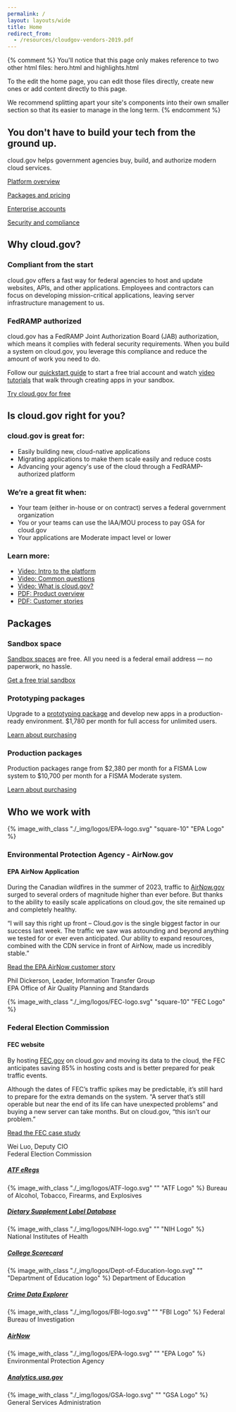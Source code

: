 ```yaml
---
permalink: /
layout: layouts/wide
title: Home
redirect_from:
  - /resources/cloudgov-vendors-2019.pdf
---
```


{% comment %}
You'll notice that this page only makes reference to two other html files: hero.html and highlights.html

To the edit the home page, you can edit those files directly, create new ones or add content directly to
this page.

We recommend splitting apart your site's components into their own smaller section so that its easier to
manage in the long term.
{% endcomment %}

<div class="grid-container maxw-desktop">
  <section class="usa-section">
    <div class="site-welcome">
      <h1 class="tablet:grid-col-10">You don't have to build your tech from the ground up.</h1>
      <p class="usa-intro tablet:grid-col-8">
        cloud.gov helps government agencies buy, build, and authorize modern cloud services.
      </p>
      <div class="grid-row grid-gap">
        <div class="tablet:grid-col-5 usa-prose bar-top">
          <p><a href="{{ '/docs/overview/what-is-cloudgov/' }}" class="cg-arrow">Platform overview</a></p>
          <p><a href="{{ '/pricing/' }}" class="cg-arrow">Packages and pricing</a></p>
          <p><a href="{{ '/docs/overview/enterprise-approach-to-cloud/' }}" class="cg-arrow">Enterprise accounts</a></p>
          <p><a href="{{ '/docs/technology/responsibilities/' }}" class="cg-arrow">Security and compliance</a></p>
        </div>
      </div>
    </div> 
  </section>
</div>

<div class="grid-container maxw-desktop">
  <section class="usa-section why-cloud">
    <a name="Product"></a>
    <div class="grid-row">
      <h2>Why cloud.gov?</h2>
    </div>
    <div class="grid-row grid-gap">
      <div class="tablet:grid-col-5 usa-prose bar-top">
        <h3>Compliant from the start</h3>
        <p>
          cloud.gov offers a fast way for federal agencies to host and update websites, APIs, and other applications.
          Employees and contractors can focus on developing mission-critical applications, leaving server infrastructure
          management to us.
        </p>
      </div>
      <div class="tablet:grid-col-1"></div>
      <div class="tablet:grid-col-5 usa-prose bar-top">
        <h3>FedRAMP authorized</h3>
        <p>
          cloud.gov has a FedRAMP Joint Authorization Board (JAB) authorization, which means it complies with federal
          security requirements. When you build a system on cloud.gov, you leverage this compliance and reduce the
          amount of work you need to do.
        </p>
      </div>
      <div class="tablet:grid-col-1"></div>
    </div>
    <div class="grid-row">
      <div class="tablet:grid-col padding-4 bg-accent-warm-light">
        <p class="usa-intro tablet:grid-col-10">
          Follow our <a href="{{ '/sign-up/' }}">quickstart guide</a> to start a free trial account and watch
          <a href="{{ '/sign-up/#go-build-in-your-sandbox' }}">video tutorials</a> that walk through creating apps in
          your sandbox.
        </p>
        <p><a href="{{ '/sign-up/' }}" class="usa-button usa-button--big">Try cloud.gov for free</a></p>
      </div>
    </div>
  </section>

  <section class="usa-section is-cloud-right">
    <div class="grid-row grid-gap">
      <div class="tablet:grid-col">
        <h2>Is cloud.gov right for you?</h2>
      </div>
    </div>
    <div class="grid-row grid-gap">
      <div class="tablet:grid-col usa-prose bar-top">
        <h3>cloud.gov is great for:</h3>
        <ul>
          <li>Easily building new, cloud-native applications</li>
          <li>Migrating applications to make them scale easily and reduce costs</li>
          <li>Advancing your agency's use of the cloud through a FedRAMP-authorized platform</li>
        </ul>
      </div>
      <div class="tablet:grid-col usa-prose bar-top">
        <h3>We’re a great fit when:</h3>
        <ul>
          <li>Your team (either in-house or on contract) serves a federal government organization</li>
          <li>You or your teams can use the IAA/MOU process to pay GSA for cloud.gov</li>
          <li>Your applications are Moderate impact level or lower</li>
        </ul>
      </div>
      <div class="tablet:grid-col usa-prose bar-top">
        <h3>Learn more:</h3>
        <ul class="home-list">
          <li>
            <a href="https://www.youtube.com/watch?v=G3fk3cJci0I" class="cg-arrow"
              ><i
                class="fa fa-fw fa-video-camera"
                aria-hidden="true"
              ></i>
              Video: Intro to the platform</a
            >
          </li>
          <li>
            <a href="https://www.youtube.com/watch?v=zrq7lGEwIZY" class="cg-arrow"
              ><i
                class="fa fa-fw fa-video-camera"
                aria-hidden="true"
              ></i>
              Video: Common questions</a
            >
          </li>
          <li>
            <a href="https://www.youtube.com/watch?v=LKb0liZyepA&feature=emb_logo" class="cg-arrow"
              ><i
                class="fa fa-fw fa-video-camera"
                aria-hidden="true"
              ></i>
              Video: What is cloud.gov?</a
            >
          </li>
          <li>
            <a href="/assets/documents/cloudgov-overview-2018.pdf" class="cg-arrow"
              ><i
                class="fa fa-fw fa-file-pdf-o"
                aria-hidden="true"
              ></i>
              PDF: Product overview</a
            >
          </li>
          <li>
            <a href="/assets/documents/cloudgov-customers.pdf" class="cg-arrow"
              ><i
                class="fa fa-fw fa-file-pdf-o"
                aria-hidden="true"
              ></i>
              PDF: Customer stories</a
            >
          </li>
        </ul>
      </div>
    </div>
  </section>

  <section class="usa-section packages">
    <div class="grid-row grid-gap">
      <div class="tablet:grid-col">
        <h2>Packages</h2>
      </div>
    </div>
    <div class="grid-row grid-gap">
      <div class="tablet:grid-col usa-prose bar-top">
        <h3>Sandbox space</h3>
        <p>
          <a href="/pricing/">Sandbox spaces</a> are free. All you need is a federal email address &mdash; no paperwork,
          no hassle.
        </p>
        <p>
          <a href="/sign-up/" class="cg-arrow">Get a free trial sandbox</a>
        </p>
      </div>
      <div class="tablet:grid-col usa-prose bar-top">
        <h3>Prototyping packages</h3>
        <p>
          Upgrade to a <a href="/pricing/">prototyping package</a> and develop new apps in a production-ready
          environment. $1,780 per month for full access for unlimited users.
        </p>
        <p>
          <a href="/pricing/" class="cg-arrow">Learn about purchasing</a>
        </p>
      </div>
      <div class="tablet:grid-col usa-prose bar-top">
        <h3>Production packages</h3>
        <p>
          Production packages range from $2,380 per month for a FISMA Low system to $10,700 per month for a FISMA
          Moderate system.
        </p>
        <p>
          <a href="/pricing/" class="cg-arrow">Learn about purchasing</a>
        </p>
      </div>
    </div>
  </section>

  <section class="usa-section">
    <div class="grid-row">
      <h2>Who we work with</h2>
      <a name="Customers"></a>
    </div>
    <div class="bg-accent-warm-light padding-4">
      <div class="grid-row grid-gap">
        <div class="tablet:grid-col-2"></div>
        <div class="tablet:grid-col-2 custom-story-preview-logo">
          {% image_with_class "./_img/logos/EPA-logo.svg" "square-10" "EPA Logo" %}
        </div>
        <div class="tablet:grid-col-8">
          <h3>Environmental Protection Agency - AirNow.gov</h3>
          <h4>EPA AirNow Application</h4>
        </div>
        <div class="tablet:grid-col-2"></div>
      </div>
      <div class="grid-row usa-prose">
        <div class="tablet:grid-col-2"></div>
        <div class="tablet:grid-col border-top border-base-light">
          <p>
            During the Canadian wildfires in the summer of 2023, traffic to
            <a
              href="https://www.airnow.gov"
              >AirNow.gov</a
            >
            surged to several orders of magnitude higher than ever before. But thanks to the ability to easily scale
            applications on cloud.gov, the site remained up and completely healthy.
          </p>
          <p>
            “I will say this right up front – Cloud.gov is the single biggest factor in our success last week. The
            traffic we saw was astounding and beyond anything we tested for or ever even anticipated. Our ability to
            expand resources, combined with the CDN service in front of AirNow, made us incredibly stable.”
          </p>
          <p>
            <a href="/docs/customer-stories/epa-airnow-gov/" class="cg-arrow">Read the EPA AirNow customer story</a>
          </p>
          <p class="border-top border-base-light padding-top-2">
            Phil Dickerson, Leader, Information Transfer Group <br>
            EPA Office of Air Quality Planning and Standards
          </p>
        </div>
        <div class="tablet:grid-col-2"></div>
      </div>
    </div>
    <div class="bg-accent-warm-light padding-4">
      <div class="grid-row grid-gap">
        <div class="tablet:grid-col-2"></div>
        <div class="tablet:grid-col-2 custom-story-preview-logo">
          {% image_with_class "./_img/logos/FEC-logo.svg" "square-10" "FEC Logo" %}
        </div>
        <div class="tablet:grid-col-8">
          <h3>Federal Election Commission</h3>
          <h4>FEC website</h4>
        </div>
        <div class="tablet:grid-col-2"></div>
      </div>
      <div class="grid-row usa-prose">
        <div class="tablet:grid-col-2"></div>
        <div class="tablet:grid-col border-top border-base-light">
          <p>
            By hosting <a href="https://www.fec.gov/">FEC.gov</a> on cloud.gov and moving its data to the cloud, the FEC
            anticipates saving 85% in hosting costs and is better prepared for peak traffic events.
          </p>
          <p>
            Although the dates of FEC’s traffic spikes may be predictable, it’s still hard to prepare for the extra
            demands on the system. “A server that’s still operable but near the end of its life can have unexpected
            problems” and buying a new server can take months. But on cloud.gov, “this isn’t our problem.”
          </p>
          <p>
            <a href="/docs/customer-stories/fec/" class="cg-arrow">Read the FEC case study</a>
          </p>
          <p class="border-top border-base-light padding-top-2">
            Wei Luo, Deputy CIO<br>
            Federal Election Commission
          </p>
        </div>
        <div class="tablet:grid-col-2"></div>
      </div>
    </div>
  </section>

  <section class="usa-section partner-cards margin-bottom-8">
    <div class="grid-row grid-gap">
      <div class="tablet:grid-col partner-card">
        <h5>
          <a href="https://regulations.atf.gov/" class="usa-link usa-link--external">ATF eRegs</a>
        </h5>
        {% image_with_class "./_img/logos/ATF-logo.svg" "" "ATF Logo" %}
        Bureau of Alcohol, Tobacco, Firearms, and Explosives
      </div>
      <div class="tablet:grid-col partner-card">
        <h5>
          <a href="https://dsld.od.nih.gov/" class="usa-link usa-link--external">Dietary Supplement Label Database</a>
        </h5>
        {% image_with_class "./_img/logos/NIH-logo.svg" "" "NIH Logo" %}
        National Institutes of Health
      </div>
      <div class="tablet:grid-col partner-card">
        <h5>
          <a href="https://collegescorecard.ed.gov/" class="usa-link usa-link--external">College Scorecard</a>
        </h5>
        {% image_with_class "./_img/logos/Dept-of-Education-logo.svg" "" "Department of Education logo" %}
        Department of Education
      </div>
    </div>
    <div class="grid-row grid-gap">
      <div class="tablet:grid-col partner-card">
        <h5>
          <a href="https://crime-data-explorer.fr.cloud.gov/" class="usa-link usa-link--external"
            >Crime Data Explorer</a
          >
        </h5>
        {% image_with_class "./_img/logos/FBI-logo.svg" "" "FBI Logo" %}
        Federal Bureau of Investigation
      </div>
      <div class="tablet:grid-col partner-card">
        <h5>
          <a href="https://www.airnow.gov/" class="usa-link usa-link--external">AirNow</a>
        </h5>
        {% image_with_class "./_img/logos/EPA-logo.svg" "" "EPA Logo" %}
        Environmental Protection Agency
      </div>
      <div class="tablet:grid-col partner-card">
        <h5>
          <a href="https://analytics.usa.gov" class="usa-link usa-link--external">Analytics.usa.gov</a>
        </h5>
        {% image_with_class "./_img/logos/GSA-logo.svg" "" "GSA Logo" %}
        General Services Administration
      </div>
    </div>
  </section>
</div>
